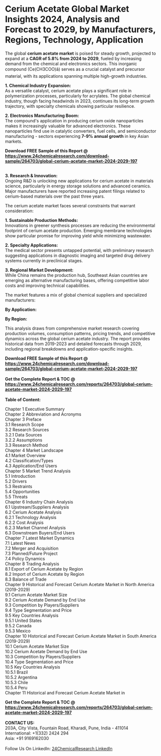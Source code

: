 <h1>Cerium Acetate Global Market Insights 2024, Analysis and Forecast to 2029, by Manufacturers, Regions, Technology, Application</h1><p>The global <strong>cerium acetate market</strong> is poised for steady growth, projected to expand at a <strong>CAGR of 5.8% from 2024 to 2029</strong>, fueled by increasing demand from the chemical and electronics sectors. This inorganic compound (Ce(CH3COO)â) serves as a crucial catalyst and precursor material, with its applications spanning multiple high-growth industries.</p><p><strong>1. Chemical Industry Expansion:</strong><br>
As a versatile catalyst, cerium acetate plays a significant role in polymerization processes, particularly for acrylates. The global chemical industry, though facing headwinds in 2023, continues its long-term growth trajectory, with specialty chemicals showing particular resilience.</p><p><strong>2. Electronics Manufacturing Boom:</strong><br>
The compound's application in producing cerium oxide nanoparticles makes it increasingly valuable for advanced electronics. These nanoparticles find use in catalytic converters, fuel cells, and semiconductor manufacturing - sectors experiencing <strong>7-9% annual growth</strong> in key Asian markets.</p><div><b>Download FREE Sample of this Report @ 
            <a href="https://www.24chemicalresearch.com/download-sample/264703/global-cerium-acetate-market-2024-2029-197">
            https://www.24chemicalresearch.com/download-sample/264703/global-cerium-acetate-market-2024-2029-197</a></b></div><br><p><strong>3. Research &amp; Innovation:</strong><br>
Ongoing R&amp;D is unlocking new applications for cerium acetate in materials science, particularly in energy storage solutions and advanced ceramics. Major manufacturers have reported increasing patent filings related to cerium-based materials over the past three years.</p><p>The cerium acetate market faces several constraints that warrant consideration:</p><p><strong>1. Sustainable Production Methods:</strong><br>
Innovations in greener synthesis processes are reducing the environmental footprint of cerium acetate production. Emerging membrane technologies show particular promise for improving yield while minimizing wastewater.</p><p><strong>2. Specialty Applications:</strong><br>
The medical sector presents untapped potential, with preliminary research suggesting applications in diagnostic imaging and targeted drug delivery systems currently in preclinical stages.</p><p><strong>3. Regional Market Development:</strong><br>
While China remains the production hub, Southeast Asian countries are emerging as alternative manufacturing bases, offering competitive labor costs and improving technical capabilities.</p><p>The market features a mix of global chemical suppliers and specialized manufacturers:</p><p><strong>By Application:</strong></p><p><strong>By Region:</strong></p><p>This analysis draws from comprehensive market research covering production volumes, consumption patterns, pricing trends, and competitive dynamics across the global cerium acetate industry. The report provides historical data from 2019-2023 and detailed forecasts through 2029, including regional breakdowns and application-specific insights.</p><div><b>Download FREE Sample of this Report @ 
            <a href="https://www.24chemicalresearch.com/download-sample/264703/global-cerium-acetate-market-2024-2029-197">
            https://www.24chemicalresearch.com/download-sample/264703/global-cerium-acetate-market-2024-2029-197</a></b></div><br><div><b>Get the Complete Report & TOC @ 
            <a href="https://www.24chemicalresearch.com/reports/264703/global-cerium-acetate-market-2024-2029-197">
            https://www.24chemicalresearch.com/reports/264703/global-cerium-acetate-market-2024-2029-197</a></b></div><br>
            <b>Table of Content:</b><p>Chapter 1 Executive Summary<br />
Chapter 2 Abbreviation and Acronyms<br />
Chapter 3 Preface<br />
3.1 Research Scope<br />
3.2 Research Sources<br />
3.2.1 Data Sources<br />
3.2.2 Assumptions<br />
3.3 Research Method<br />
Chapter 4 Market Landscape<br />
4.1 Market Overview<br />
4.2 Classification/Types<br />
4.3 Application/End Users<br />
Chapter 5 Market Trend Analysis<br />
5.1 Introduction<br />
5.2 Drivers<br />
5.3 Restraints<br />
5.4 Opportunities<br />
5.5 Threats<br />
Chapter 6 Industry Chain Analysis<br />
6.1 Upstream/Suppliers Analysis<br />
6.2 Cerium Acetate Analysis<br />
6.2.1 Technology Analysis<br />
6.2.2 Cost Analysis<br />
6.2.3 Market Channel Analysis<br />
6.3 Downstream Buyers/End Users<br />
Chapter 7 Latest Market Dynamics<br />
7.1 Latest News<br />
7.2 Merger and Acquisition<br />
7.3 Planned/Future Project<br />
7.4 Policy Dynamics<br />
Chapter 8 Trading Analysis<br />
8.1 Export of Cerium Acetate by Region<br />
8.2 Import of Cerium Acetate by Region<br />
8.3 Balance of Trade<br />
Chapter 9 Historical and Forecast Cerium Acetate Market in North America (2019-2029)<br />
9.1 Cerium Acetate Market Size<br />
9.2 Cerium Acetate Demand by End Use<br />
9.3 Competition by Players/Suppliers<br />
9.4 Type Segmentation and Price<br />
9.5 Key Countries Analysis<br />
9.5.1 United States<br />
9.5.2 Canada<br />
9.5.3 Mexico<br />
Chapter 10 Historical and Forecast Cerium Acetate Market in South America (2019-2029)<br />
10.1 Cerium Acetate Market Size<br />
10.2 Cerium Acetate Demand by End Use<br />
10.3 Competition by Players/Suppliers<br />
10.4 Type Segmentation and Price<br />
10.5 Key Countries Analysis<br />
10.5.1 Brazil<br />
10.5.2 Argentina<br />
10.5.3 Chile<br />
10.5.4 Peru<br />
Chapter 11 Historical and Forecast Cerium Acetate Market in </p><div><b>Get the Complete Report & TOC @ 
            <a href="https://www.24chemicalresearch.com/reports/264703/global-cerium-acetate-market-2024-2029-197">
            https://www.24chemicalresearch.com/reports/264703/global-cerium-acetate-market-2024-2029-197</a></b></div><br><b>CONTACT US:</b><br>
            203A, City Vista, Fountain Road, Kharadi, Pune, India - 411014<br>
            International: +1(332) 2424 294<br>
            Asia: +91 9169162030 <br><br>
            Follow Us On LinkedIn: <a href="https://www.linkedin.com/company/24chemicalresearch/">24ChemicalResearch LinkedIn</a>